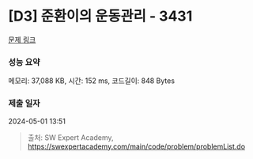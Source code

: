 # [D3] 준환이의 운동관리 - 3431 

[문제 링크](https://swexpertacademy.com/main/code/problem/problemDetail.do?contestProbId=AWE_ZXcqAAMDFAV2) 

### 성능 요약

메모리: 37,088 KB, 시간: 152 ms, 코드길이: 848 Bytes

### 제출 일자

2024-05-01 13:51



> 출처: SW Expert Academy, https://swexpertacademy.com/main/code/problem/problemList.do